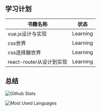 <h2>学习计划</h2>	

| 书籍名称                 | 状态     |
| ------------------------ | -------- |
| vue.js设计与实现         | Learning |
| css世界                  | Learning |
| css选择器世界            | Learning |
| react-router从设计到实现 | Learning |



<h2>
    总结
</h2>

![Github Stats](https://github-readme-stats.vercel.app/api?username=shufuya&show_icons=true&theme=dark&count_private=true) 

![Most Used Languages](https://github-readme-stats.vercel.app/api/top-langs/?username=shufuya&theme=dark&layout=compact) 
